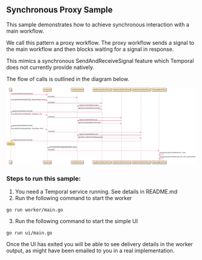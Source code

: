 ## Synchronous Proxy Sample

This sample demonstrates how to achieve synchronous interaction with a main workflow.

We call this pattern a proxy workflow. The proxy workflow sends a signal to the main workflow and then blocks waiting for a signal in response.

This mimics a synchronous SendAndReceiveSignal feature which Temporal does not currently provide natively.

The flow of calls is outlined in the diagram below.

![Flow Diagram](flow.png)

### Steps to run this sample:

1) You need a Temporal service running. See details in README.md
2) Run the following command to start the worker
```shell
go run worker/main.go
```
3) Run the following command to start the simple UI
```shell
go run ui/main.go
```

Once the UI has exited you will be able to see delivery details in the worker output, as might have been emailed to you in a real implementation.

